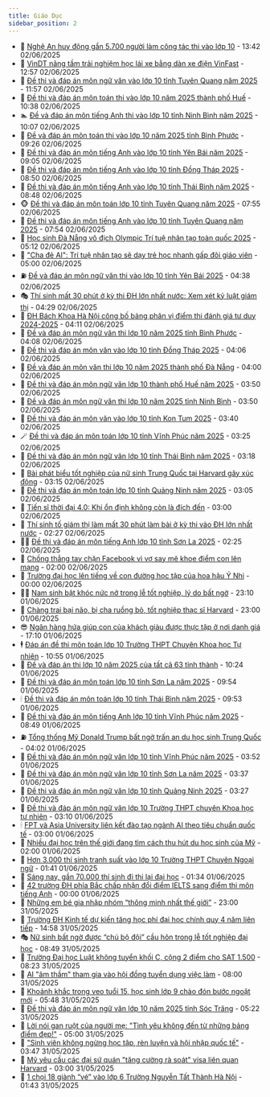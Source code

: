 ```yaml
---
title: Giáo Dục
sidebar_position: 2
---
```


<!-- dantri-giao-duc:START -->
- 🤡 [Nghệ An huy động gần 5.700 người làm công tác thi vào lớp 10](https://dantri.com.vn/giao-duc/nghe-an-huy-dong-gan-5700-nguoi-lam-cong-tac-thi-vao-lop-10-20250602185404861.htm) - 13:42 02/06/2025
- 🗽 [VinDT nâng tầm trải nghiệm học lái xe bằng dàn xe điện VinFast](https://dantri.com.vn/giao-duc/vindt-nang-tam-trai-nghiem-hoc-lai-xe-bang-dan-xe-dien-vinfast-20250602195527715.htm) - 12:57 02/06/2025
- 🚦 [Đề thi và đáp án môn ngữ văn vào lớp 10 tỉnh Tuyên Quang năm 2025](https://dantri.com.vn/giao-duc/de-thi-va-dap-an-mon-ngu-van-vao-lop-10-tinh-tuyen-quang-nam-2025-20250602152043803.htm) - 11:57 02/06/2025
- 🌋 [Đề thi và đáp án môn toán thi vào lớp 10 năm 2025 thành phố Huế](https://dantri.com.vn/giao-duc/de-thi-va-dap-an-mon-toan-thi-vao-lop-10-nam-2025-thanh-pho-hue-20250601203140944.htm) - 10:38 02/06/2025
- 🏊 [Đề và đáp án môn tiếng Anh thi vào lớp 10 tỉnh Ninh Bình năm 2025](https://dantri.com.vn/giao-duc/de-va-dap-an-mon-tieng-anh-thi-vao-lop-10-tinh-ninh-binh-nam-2025-20250602145210791.htm) - 10:07 02/06/2025
- 🎃 [Đề và đáp án môn toán thi vào lớp 10 năm 2025 tỉnh Bình Phước](https://dantri.com.vn/giao-duc/de-va-dap-an-mon-toan-thi-vao-lop-10-nam-2025-tinh-binh-phuoc-20250602140759268.htm) - 09:26 02/06/2025
- 💄 [Đề thi và đáp án môn tiếng Anh vào lớp 10 tỉnh Yên Bái năm 2025](https://dantri.com.vn/giao-duc/de-thi-va-dap-an-mon-tieng-anh-vao-lop-10-tinh-yen-bai-nam-2025-20250601202212555.htm) - 09:05 02/06/2025
- 🦅 [Đề thi và đáp án môn tiếng Anh vào lớp 10 tỉnh Đồng Tháp 2025](https://dantri.com.vn/giao-duc/de-thi-va-dap-an-mon-tieng-anh-vao-lop-10-tinh-dong-thap-2025-20250601222605224.htm) - 08:50 02/06/2025
- 🚦 [Đề thi và đáp án môn tiếng Anh vào lớp 10 tỉnh Thái Bình năm 2025](https://dantri.com.vn/giao-duc/de-thi-va-dap-an-mon-tieng-anh-vao-lop-10-tinh-thai-binh-nam-2025-20250602150133251.htm) - 08:48 02/06/2025
- 🐵 [Đề thi và đáp án môn toán lớp 10 tỉnh Tuyên Quang năm 2025](https://dantri.com.vn/giao-duc/de-thi-va-dap-an-mon-toan-lop-10-tinh-tuyen-quang-nam-2025-20250602094937886.htm) - 07:55 02/06/2025
- 🐘 [Đề thi và đáp án môn tiếng Anh vào lớp 10 tỉnh Tuyên Quang năm 2025](https://dantri.com.vn/giao-duc/de-thi-va-dap-an-mon-tieng-anh-vao-lop-10-tinh-tuyen-quang-nam-2025-20250602094105898.htm) - 07:54 02/06/2025
- 🦏 [Học sinh Đà Nẵng vô địch Olympic Trí tuệ nhân tạo toàn quốc 2025](https://dantri.com.vn/giao-duc/hoc-sinh-da-nang-vo-dich-olympic-tri-tue-nhan-tao-toan-quoc-2025-20250602120026209.htm) - 05:12 02/06/2025
- 💼 [&quot;Cha đẻ AI&quot;: Trí tuệ nhân tạo sẽ dạy trẻ học nhanh gấp đôi giáo viên](https://dantri.com.vn/giao-duc/cha-de-ai-tri-tue-nhan-tao-se-day-tre-hoc-nhanh-gap-doi-giao-vien-20250527205857616.htm) - 05:00 02/06/2025
- ⛽️ [Đề và đáp án môn ngữ văn thi vào lớp 10 tỉnh Yên Bái 2025](https://dantri.com.vn/giao-duc/de-va-dap-an-mon-ngu-van-thi-vao-lop-10-tinh-yen-bai-2025-20250601203354327.htm) - 04:38 02/06/2025
- 🎭 [Thí sinh mất 30 phút ở kỳ thi ĐH lớn nhất nước: Xem xét kỷ luật giám thị](https://dantri.com.vn/giao-duc/thi-sinh-mat-30-phut-o-ky-thi-dh-lon-nhat-nuoc-xem-xet-ky-luat-giam-thi-20250602112004007.htm) - 04:29 02/06/2025
- 🎃 [ĐH Bách Khoa Hà Nội công bố bảng phân vị điểm thi đánh giá tư duy 2024-2025](https://dantri.com.vn/giao-duc/dh-bach-khoa-ha-noi-cong-bo-bang-phan-vi-diem-thi-danh-gia-tu-duy-2024-2025-20250602110523369.htm) - 04:11 02/06/2025
- 🚀 [Đề và đáp án môn ngữ văn thi lớp 10 năm 2025 tỉnh Bình Phước](https://dantri.com.vn/giao-duc/de-va-dap-an-mon-ngu-van-thi-lop-10-nam-2025-tinh-binh-phuoc-20250602110447259.htm) - 04:08 02/06/2025
- 👀 [Đề thi và đáp án môn văn vào lớp 10 tỉnh Đồng Tháp 2025](https://dantri.com.vn/giao-duc/de-thi-va-dap-an-mon-van-vao-lop-10-tinh-dong-thap-2025-20250601222314710.htm) - 04:06 02/06/2025
- 🌝 [Đề và đáp án môn văn thi lớp 10 năm 2025 thành phố Đà Nẵng](https://dantri.com.vn/giao-duc/de-va-dap-an-mon-van-thi-lop-10-nam-2025-thanh-pho-da-nang-20250602094833598.htm) - 04:00 02/06/2025
- 🤗 [Đề thi và đáp án môn ngữ văn lớp 10 thành phố Huế năm 2025](https://dantri.com.vn/giao-duc/de-thi-va-dap-an-mon-ngu-van-lop-10-thanh-pho-hue-nam-2025-20250601193336929.htm) - 03:50 02/06/2025
- 🦄 [Đề và đáp án môn ngữ văn thi lớp 10 năm 2025 tỉnh Ninh Bình](https://dantri.com.vn/giao-duc/de-va-dap-an-mon-ngu-van-thi-lop-10-nam-2025-tinh-ninh-binh-20250602093732934.htm) - 03:50 02/06/2025
- 🦍 [Đề thi và đáp án môn văn vào lớp 10 tỉnh Kon Tum 2025](https://dantri.com.vn/giao-duc/de-thi-va-dap-an-mon-van-vao-lop-10-tinh-kon-tum-2025-20250601220229698.htm) - 03:40 02/06/2025
- 🪄 [Đề thi và đáp án môn toán lớp 10 tỉnh Vĩnh Phúc năm 2025](https://dantri.com.vn/giao-duc/de-thi-va-dap-an-mon-toan-lop-10-tinh-vinh-phuc-nam-2025-20250602090051478.htm) - 03:25 02/06/2025
- 🦆 [Đề thi và đáp án môn ngữ văn lớp 10 tỉnh Thái Bình năm 2025](https://dantri.com.vn/giao-duc/de-thi-va-dap-an-mon-ngu-van-lop-10-tinh-thai-binh-nam-2025-20250602091509738.htm) - 03:18 02/06/2025
- 🚀 [Bài phát biểu tốt nghiệp của nữ sinh Trung Quốc tại Harvard gây xúc động](https://dantri.com.vn/giao-duc/bai-phat-bieu-tot-nghiep-cua-nu-sinh-trung-quoc-tai-harvard-gay-xuc-dong-20250602100348763.htm) - 03:15 02/06/2025
- 🦒 [Đề thi và đáp án môn toán lớp 10 tỉnh Quảng Ninh năm 2025](https://dantri.com.vn/giao-duc/de-thi-va-dap-an-mon-toan-lop-10-tinh-quang-ninh-nam-2025-20250601151402128.htm) - 03:05 02/06/2025
- 🤡 [Tiến sĩ thời đại 4.0: Khi ổn định không còn là đích đến](https://dantri.com.vn/giao-duc/tien-si-thoi-dai-40-khi-on-dinh-khong-con-la-dich-den-20250602092127858.htm) - 03:00 02/06/2025
- 🤔 [Thí sinh tố giám thị làm mất 30 phút làm bài ở kỳ thi vào ĐH lớn nhất nước](https://dantri.com.vn/giao-duc/thi-sinh-to-giam-thi-lam-mat-30-phut-lam-bai-o-ky-thi-vao-dh-lon-nhat-nuoc-20250602092228908.htm) - 02:27 02/06/2025
- 🧑‍💻 [Đề thi và đáp án môn tiếng Anh lớp 10 tỉnh Sơn La 2025](https://dantri.com.vn/giao-duc/de-thi-va-dap-an-mon-tieng-anh-lop-10-tinh-son-la-2025-20250601224553544.htm) - 02:25 02/06/2025
- 🤡 [Chồng thẳng tay chặn Facebook vì vợ say mê khoe điểm con lên mạng](https://dantri.com.vn/giao-duc/chong-thang-tay-chan-facebook-vi-vo-say-me-khoe-diem-con-len-mang-20250601173934063.htm) - 02:00 02/06/2025
- 🧠 [Trường đại học lên tiếng về con đường học tập của hoa hậu Ý Nhi](https://dantri.com.vn/giao-duc/truong-dai-hoc-len-tieng-ve-con-duong-hoc-tap-cua-hoa-hau-y-nhi-20250601183159609.htm) - 00:00 02/06/2025
- 🧑‍💻 [Nam sinh bật khóc nức nở trong lễ tốt nghiệp, lý do bất ngờ](https://dantri.com.vn/giao-duc/nam-sinh-bat-khoc-nuc-no-trong-le-tot-nghiep-ly-do-bat-ngo-20250602001222918.htm) - 23:10 01/06/2025
- 🧠 [Chàng trai bại não, bị cha ruồng bỏ, tốt nghiệp thạc sĩ Harvard](https://dantri.com.vn/giao-duc/chang-trai-bai-nao-bi-cha-ruong-bo-tot-nghiep-thac-si-harvard-20250601160120957.htm) - 23:00 01/06/2025
- 😎 [Ngân hàng hứa giúp con của khách giàu được thực tập ở nơi danh giá](https://dantri.com.vn/giao-duc/ngan-hang-hua-giup-con-cua-khach-giau-duoc-thuc-tap-o-noi-danh-gia-20250530182405776.htm) - 17:10 01/06/2025
- 🕴 [Đáp án đề thi môn toán lớp 10 Trường THPT Chuyên Khoa học Tự nhiên](https://dantri.com.vn/giao-duc/dap-an-de-thi-mon-toan-lop-10-truong-thpt-chuyen-khoa-hoc-tu-nhien-20250531203318852.htm) - 10:55 01/06/2025
- 🧠 [Đề và đáp án thi lớp 10 năm 2025 của tất cả 63 tỉnh thành](https://dantri.com.vn/giao-duc/de-va-dap-an-thi-lop-10-nam-2025-cua-tat-ca-63-tinh-thanh-20250601162114279.htm) - 10:24 01/06/2025
- 🚀 [Đề thi và đáp án môn toán lớp 10 tỉnh Sơn La năm 2025](https://dantri.com.vn/giao-duc/de-thi-va-dap-an-mon-toan-lop-10-tinh-son-la-nam-2025-20250601153909485.htm) - 09:54 01/06/2025
- 🕯 [Đề thi và đáp án môn toán lớp 10 tỉnh Thái Bình năm 2025](https://dantri.com.vn/giao-duc/de-thi-va-dap-an-mon-toan-lop-10-tinh-thai-binh-nam-2025-20250601151941893.htm) - 09:53 01/06/2025
- 🧰 [Đề thi và đáp án môn tiếng Anh lớp 10 tỉnh Vĩnh Phúc năm 2025](https://dantri.com.vn/giao-duc/de-thi-va-dap-an-mon-tieng-anh-lop-10-tinh-vinh-phuc-nam-2025-20250601151621319.htm) - 08:49 01/06/2025
- ⛽️ [Tổng thống Mỹ Donald Trump bất ngờ trấn an du học sinh Trung Quốc](https://dantri.com.vn/giao-duc/tong-thong-my-donald-trump-bat-ngo-tran-an-du-hoc-sinh-trung-quoc-20250601103127075.htm) - 04:02 01/06/2025
- 🤖 [Đề thi và đáp án môn ngữ văn lớp 10 tỉnh Vĩnh Phúc năm 2025](https://dantri.com.vn/giao-duc/de-thi-va-dap-an-mon-ngu-van-lop-10-tinh-vinh-phuc-nam-2025-20250601104954577.htm) - 03:52 01/06/2025
- 🦍 [Đề thi và đáp án môn ngữ văn lớp 10 tỉnh Sơn La năm 2025](https://dantri.com.vn/giao-duc/de-thi-va-dap-an-mon-ngu-van-lop-10-tinh-son-la-nam-2025-20250601103322436.htm) - 03:37 01/06/2025
- 🐘 [Đề thi và đáp án môn ngữ văn lớp 10 tỉnh Quảng Ninh 2025](https://dantri.com.vn/giao-duc/de-thi-va-dap-an-mon-ngu-van-lop-10-tinh-quang-ninh-2025-20250601102200051.htm) - 03:27 01/06/2025
- 🌊 [Đề thi và đáp án môn ngữ văn lớp 10 Trường THPT chuyên Khoa học tự nhiên](https://dantri.com.vn/giao-duc/de-thi-va-dap-an-mon-ngu-van-lop-10-truong-thpt-chuyen-khoa-hoc-tu-nhien-20250531203708378.htm) - 03:10 01/06/2025
- 🕯 [FPT và Asia University liên kết đào tạo ngành AI theo tiêu chuẩn quốc tế](https://dantri.com.vn/giao-duc/fpt-va-asia-university-lien-ket-dao-tao-nganh-ai-theo-tieu-chuan-quoc-te-20250601074725233.htm) - 03:00 01/06/2025
- 🐎 [Nhiều đại học trên thế giới đang tìm cách thu hút du học sinh của Mỹ](https://dantri.com.vn/giao-duc/nhieu-dai-hoc-tren-the-gioi-dang-tim-cach-thu-hut-du-hoc-sinh-cua-my-20250531155835170.htm) - 02:00 01/06/2025
- 🐻 [Hơn 3.000 thí sinh tranh suất vào lớp 10 Trường THPT Chuyên Ngoại ngữ](https://dantri.com.vn/giao-duc/hon-3000-thi-sinh-tranh-suat-vao-lop-10-truong-thpt-chuyen-ngoai-ngu-20250531202447097.htm) - 01:41 01/06/2025
- 🐎 [Sáng nay, gần 70.000 thí sinh đi thi lại đại học](https://dantri.com.vn/giao-duc/sang-nay-gan-70000-thi-sinh-di-thi-lai-dai-hoc-20250601075749458.htm) - 01:34 01/06/2025
- 🫣 [42 trường ĐH phía Bắc chấp nhận đổi điểm IELTS sang điểm thi môn tiếng Anh](https://dantri.com.vn/giao-duc/42-truong-dh-phia-bac-chap-nhan-doi-diem-ielts-sang-diem-thi-mon-tieng-anh-20250531233036729.htm) - 00:00 01/06/2025
- 🤭 [Những em bé gia nhập nhóm “thông minh nhất thế giới”](https://dantri.com.vn/giao-duc/nhung-em-be-gia-nhap-nhom-thong-minh-nhat-the-gioi-20250528152057128.htm) - 23:00 31/05/2025
- 🥳 [Trường ĐH Kinh tế dự kiến tăng học phí đại học chính quy 4 năm liên tiếp](https://dantri.com.vn/giao-duc/truong-dh-kinh-te-du-kien-tang-hoc-phi-dai-hoc-chinh-quy-4-nam-lien-tiep-20250531195801178.htm) - 14:58 31/05/2025
- 🎭 [Nữ sinh bất ngờ được “chú bộ đội” cầu hôn trong lễ tốt nghiệp đại học](https://dantri.com.vn/giao-duc/nu-sinh-bat-ngo-duoc-chu-bo-doi-cau-hon-trong-le-tot-nghiep-dai-hoc-20250531154435367.htm) - 08:49 31/05/2025
- 🥸 [Trường Đại học Luật không tuyển khối C, cộng 2 điểm cho SAT 1.500](https://dantri.com.vn/giao-duc/truong-dai-hoc-luat-khong-tuyen-khoi-c-cong-2-diem-cho-sat-1500-20250531151725749.htm) - 08:23 31/05/2025
- 🦣 [AI &quot;âm thầm&quot; tham gia vào hội đồng tuyển dụng việc làm](https://dantri.com.vn/giao-duc/ai-am-tham-tham-gia-vao-hoi-dong-tuyen-dung-viec-lam-20250530164758172.htm) - 08:00 31/05/2025
- 🤔 [Khoảnh khắc trong veo tuổi 15, học sinh lớp 9 chào đón bước ngoặt mới](https://dantri.com.vn/giao-duc/khoanh-khac-trong-veo-tuoi-15-hoc-sinh-lop-9-chao-don-buoc-ngoat-moi-20250531122546144.htm) - 05:48 31/05/2025
- 🦣 [Đề thi và đáp án môn ngữ văn lớp 10 năm 2025 tỉnh Sóc Trăng](https://dantri.com.vn/giao-duc/de-thi-va-dap-an-mon-ngu-van-lop-10-nam-2025-tinh-soc-trang-20250531112135384.htm) - 05:22 31/05/2025
- 🐲 [Lời nói gan ruột của người mẹ: &quot;Tình yêu không đến từ những bảng điểm đẹp!&quot;](https://dantri.com.vn/giao-duc/loi-noi-gan-ruot-cua-nguoi-me-tinh-yeu-khong-den-tu-nhung-bang-diem-dep-20250530225030152.htm) - 05:00 31/05/2025
- 🔭 [&quot;Sinh viên không ngừng học tập, rèn luyện và hội nhập quốc tế&quot;](https://dantri.com.vn/giao-duc/sinh-vien-khong-ngung-hoc-tap-ren-luyen-va-hoi-nhap-quoc-te-20250530221212694.htm) - 03:47 31/05/2025
- 🥷 [Mỹ yêu cầu các đại sứ quán &quot;tăng cường rà soát&quot; visa liên quan Harvard](https://dantri.com.vn/giao-duc/my-yeu-cau-cac-dai-su-quan-tang-cuong-ra-soat-visa-lien-quan-harvard-20250531093401458.htm) - 03:00 31/05/2025
- 🎊 [1 chọi 18 giành “vé” vào lớp 6 Trường Nguyễn Tất Thành Hà Nội](https://dantri.com.vn/giao-duc/1-choi-18-gianh-ve-vao-lop-6-truong-nguyen-tat-thanh-ha-noi-20250530222244374.htm) - 01:43 31/05/2025<!-- dantri-giao-duc:END -->
